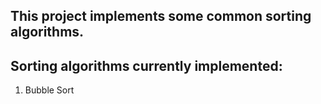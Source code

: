 ## This project implements some common sorting algorithms.

## Sorting algorithms currently implemented:
1. Bubble Sort